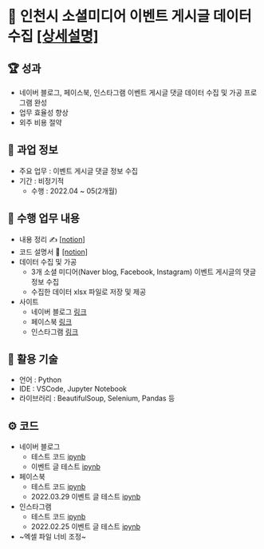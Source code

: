 # 💾 인천시 소셜미디어 이벤트 게시글 데이터 수집 [[상세설명]](https://github.com/kbjung/Wantreez/tree/main/Crawling/incheon#readme)

## 🏆 성과
- 네이버 블로그, 페이스북, 인스타그램 이벤트 게시글 댓글 데이터 수집 및 가공 프로그램 완성
- 업무 효율성 향상
- 외주 비용 절약

## 📃 과업 정보
+ 주요 업무 : 이벤트 게시글 댓글 정보 수집
+ 기간 : 비정기적
  - 수행 : 2022.04 ~ 05(2개월)
  
## 📌 수행 업무 내용
+ 내용 정리 ✍ [[notion]](https://www.notion.so/3936885a648a4134b5edac352eeb1ad4)
+ 코드 설명서 📃 [[notion]](https://www.notion.so/7aa007e411a64978938757ef4905f3f8)
+ 데이터 수집 및 가공
  - 3개 소셜 미디어(Naver blog, Facebook, Instagram) 이벤트 게시글의 댓글 정보 수집
  - 수집한 데이터 xlsx 파일로 저장 및 제공
+ 사이트
  - 네이버 블로그 [링크](https://blog.naver.com/PostList.nhn?blogId=icouncil103&categoryNo=9&from=postList&parentCategoryNo=9)
  - 페이스북 [링크](https://www.facebook.com/incheoncouncil/?ref=page_internal)
  - 인스타그램 [링크](https://www.instagram.com/icouncil103/)

## 🔧 활용 기술
- 언어 : Python
- IDE : VSCode, Jupyter Notebook
- 라이브러리 : BeautifulSoup, Selenium, Pandas 등

## ⚙ 코드
+ 네이버 블로그
  - 테스트 코드 [ipynb](https://github.com/kbjung/Wantreez/blob/main/Crawling/incheon/test_naver_blog.ipynb)
  - 이벤트 글 테스트 [ipynb](https://github.com/kbjung/Wantreez/blob/main/Crawling/incheon/naver_blog.ipynb)
+ 페이스북
  - 테스트 코드 [ipynb](https://github.com/kbjung/Wantreez/blob/main/Crawling/incheon/test_insta.ipynb)
  - 2022.03.29 이벤트 글 테스트 [ipynb](https://github.com/kbjung/Wantreez/blob/main/Crawling/incheon/facebook.ipynb)
+ 인스타그램
  - 테스트 코드 [ipynb](https://github.com/kbjung/Wantreez/blob/main/Crawling/incheon/test_naver_blog.ipynb)
  - 2022.02.25 이벤트 글 테스트 [ipynb](https://github.com/kbjung/Wantreez/blob/main/Crawling/incheon/insta.ipynb)
+ ~엑셀 파일 너비 조정~
